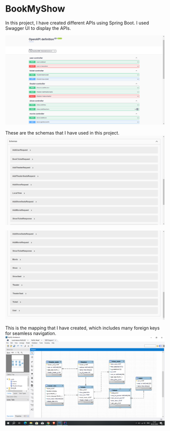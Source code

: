 # BookMyShow

In this project, I have created different APIs using Spring Boot. I used Swagger UI to display the APIs.

![Api's](Screenshots/Api's.png)

These are the schemas that I have used in this project.
![Schema](Screenshots/Schemas1.png)

![Schema](Screenshots/Schemas2.png)

This is the mapping that I have created, which includes many foreign keys for seamless navigation.
![Mapping](Screenshots/Mapping.png)

